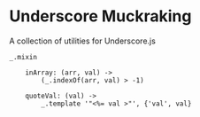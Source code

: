 Underscore Muckraking
=====================

A collection of utilities for Underscore.js

    _.mixin

        inArray: (arr, val) ->
            (_.indexOf(arr, val) > -1)

        quoteVal: (val) ->
            _.template '"<%= val >"', {'val', val}